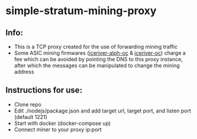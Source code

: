 # simple-stratum-mining-proxy

## Info:
- This is a TCP proxy created for the use of forwarding mining traffic
- Some ASIC mining firmwares ([iceriver-alph-oc](https://github.com/rdugan/iceriver-alph-oc) & [iceriver-oc](https://github.com/rdugan/iceriver-oc)) charge a fee which can be avoided by pointing the DNS to this proxy instance, after which the messages can be manipulated to change the mining address

## Instructions for use:
- Clone repo
- Edit ./nodejs/package.json and add target url, target port, and listen port (default 1221)
- Start with docker (docker-compose up)
- Connect miner to your proxy ip:port
